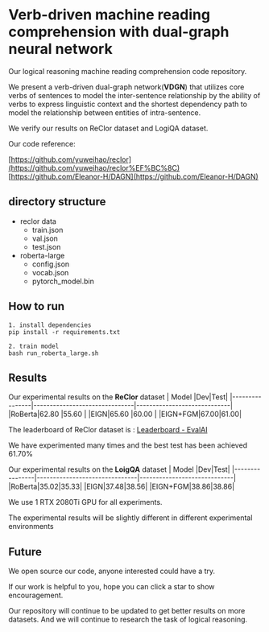 # Verb-driven machine reading comprehension with dual-graph neural network

Our logical reasoning machine reading comprehension code repository.

We present a verb-driven dual-graph network(**VDGN**) that utilizes core verbs of sentences to model the inter-sentence relationship by the ability of verbs to express linguistic context and the shortest dependency path to model the relationship between entities of intra-sentence.

We verify our results on ReClor dataset and LogiQA dataset.


Our code reference:

[https://github.com/yuweihao/reclor](https://github.com/yuweihao/reclor%EF%BC%8C)  
[https://github.com/Eleanor-H/DAGN](https://github.com/Eleanor-H/DAGN)
##   directory structure
- reclor data
	- train.json
	- val.json
	- test.json
- roberta-large
	- config.json
	- vocab.json
	- pytorch_model.bin

## How to run
	
	1. install dependencies
	pip install -r requirements.txt
	
	2. train model
	bash run_roberta_large.sh


## Results

Our experimental results on the **ReClor** dataset
|       Model         |Dev|Test|
|----------------|-------------------------------|-----------------------------|
|RoBerta|62.80            |55.60           |
|EIGN|65.60            |60.00           |
|EIGN+FGM|67.00|61.00|

The leaderboard of ReClor dataset is : [Leaderboard - EvalAI](https://eval.ai/web/challenges/challenge-page/503/leaderboard)
  

We have experimented many times and the best test has been achieved 61.70%


Our experimental results on the **LoigQA** dataset
|       Model         |Dev|Test|
|----------------|-------------------------------|-----------------------------|
|RoBerta|35.02|35.33|
|EIGN|37.48|38.56|
|EIGN+FGM|38.86|38.86|

We use 1 RTX 2080Ti GPU for all experiments.   

The experimental results will be slightly different in different experimental environments

## Future

We open source our code, anyone interested could have a try.

If our work is helpful to you, hope you can click a star to show encouragement.

Our repository will continue to be updated to get better results on more datasets. And we will continue to  research the task of logical reasoning.
